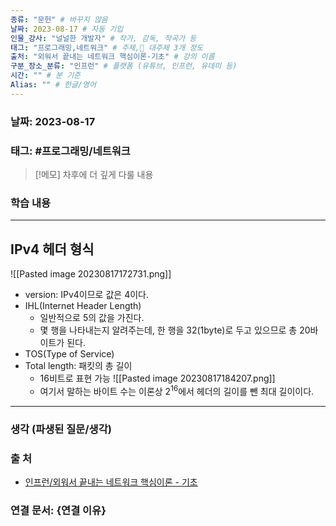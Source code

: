 ```yaml
---
종류: "문헌" # 바꾸지 않음
날짜: 2023-08-17 # 자동 기입
인물_강사: "널널한 개발자" # 작가, 감독, 작곡가 등
태그: "프로그래밍,네트워크" # 주제, 대주제 3개 정도
출처: "외워서 끝내는 네트워크 핵심이론-기초" # 강의 이름
구분_장소_분류: "인프런" # 플랫폼 (유튜브, 인프런, 유데미 등)
시간: "" # 분 기준
Alias: "" # 한글/영어
---
```


### 날짜: 2023-08-17

### 태그: #프로그래밍/네트워크

>[!메모]
> 차후에 더 깊게 다룰 내용
### 학습 내용
---
## IPv4 헤더 형식
![[Pasted image 20230817172731.png]]
- version: IPv4이므로 값은 4이다.
- IHL(Internet Header Length)
	- 일반적으로 5의 값을 가진다.
	- 몇 행을 나타내는지 알려주는데, 한 행을 32(1byte)로 두고 있으므로 총 20바이트가 된다.
- TOS(Type of Service)
- Total length: 패킷의 총 길이
	- 16비트로 표현 가능
	![[Pasted image 20230817184207.png]]
	- 여기서 말하는 바이트 수는 이론상 $2^{16}$에서 헤더의 길이를 뺀 최대 길이이다.
---
### 생각 (파생된 질문/생각)

### 출 처
- [인프런/외워서 끝내는 네트워크 핵심이론 - 기초 ](https://www.inflearn.com/course/%EB%84%A4%ED%8A%B8%EC%9B%8C%ED%81%AC-%ED%95%B5%EC%8B%AC%EC%9D%B4%EB%A1%A0-%EA%B8%B0%EC%B4%88/dashboard)

### 연결 문서: {연결 이유}
